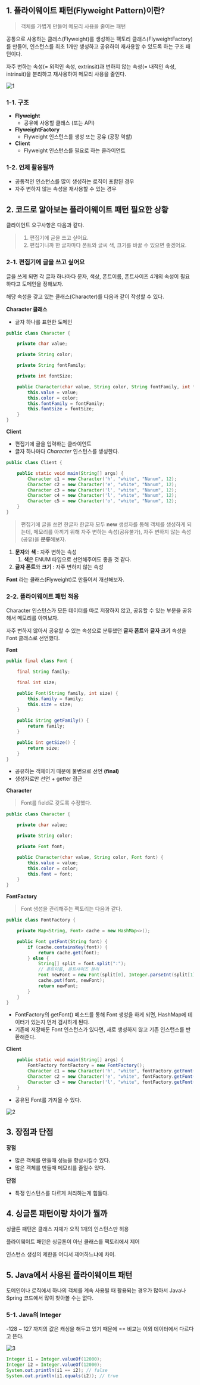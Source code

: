 ## 1. 플라이웨이트 패턴(Flyweight Pattern)이란?

> 객체를 가볍게 만들어 메모리 사용을 줄이는 패턴

공통으로 사용하는 클래스(Flyweight)를 생성하는 팩토리 클래스(FlyweightFactory)를 만들어, 인스턴스를 최초 1개만 생성하고 공유하여 재사용할 수 있도록 하는 구조 패턴이다.

자주 변하는 속성(= 외적인 속성, extrinsit)과 변하지 않는 속성(= 내적인 속성, intrinsit)을 분리하고 재사용하여 메모리 사용을 줄인다.

![1](https://user-images.githubusercontent.com/42997924/148320539-34a7d748-3a56-4e52-8152-010a98f6a209.png)

### 1-1. 구조

-   **Flyweight**
    -   공유에 사용할 클래스 (또는 API)
-   **FlyweightFactory**
    -   Flyweight 인스턴스를 생성 또는 공유 (공장 역할)
-   **Client**
    -   Flyweight 인스턴스를 필요로 하는 클라이언트

### 1-2. 언제 활용될까

-   공통적인 인스턴스를 많이 생성하는 로직이 포함된 경우
-   자주 변하지 않는 속성을 재사용할 수 있는 경우

## 2. 코드로 알아보는 플라이웨이트 패턴 필요한 상황

클라이언트 요구사항은 다음과 같다.

> 1. 편집기에 글을 쓰고 싶어요.
> 2. 편집기니까 한 글자마다 폰트와 글씨 색, 크기를 바꿀 수 있으면 좋겠어요.

### 2-1. 편집기에 글을 쓰고 싶어요

글을 쓰게 되면 각 글자 하나마다 문자, 색상, 폰트이름, 폰트사이즈 4개의 속성이 필요하다고 도메인을 정해보자.

해당 속성을 갖고 있는 클래스(Character)를 다음과 같이 작성할 수 있다.

**Character 클래스**

-   글자 하나를 표현한 도메인

```java
public class Character {

    private char value;

    private String color;

    private String fontFamily;

    private int fontSize;

    public Character(char value, String color, String fontFamily, int fontSize) {
        this.value = value;
        this.color = color;
        this.fontFamily = fontFamily;
        this.fontSize = fontSize;
    }
}
```

**Client**

-   편집기에 글을 입력하는 클라이언트
-   글자 하나마다 _Character_ 인스턴스를 생성한다.

```java
public class Client {

    public static void main(String[] args) {
        Character c1 = new Character('h', "white", "Nanum", 12);
        Character c2 = new Character('e', "white", "Nanum", 12);
        Character c3 = new Character('l', "white", "Nanum", 12);
        Character c4 = new Character('l', "white", "Nanum", 12);
        Character c5 = new Character('o', "white", "Nanum", 12);
    }
}
```

> 편집기에 글을 쓰면 한글자 한글자 모두 **new** 생성자를 통해 객체를 생성하게 되는데, 메모리를 아끼기 위해 자주 변하는 속성(공유불가), 자주 변하지 않는 속성(공유)을 **분류**해보자.

1.  **문자**와 **색** : 자주 변하는 속성
    1.  **색**은 ENUM 타입으로 선언해주어도 좋을 것 같다.
2.  **글자 폰트**와 **크기** : 자주 변하지 않는 속성

**Font** 라는 클래스(Flyweight)로 만들어서 개선해보자.

### 2-2. 플라이웨이트 패턴 적용

Character 인스턴스가 모든 데이터를 따로 저장하지 않고, 공유할 수 있는 부분을 공유해서 메모리를 아껴보자.

자주 변하지 않아서 공유할 수 있는 속성으로 분류했던 **글자 폰트**와 **글자 크기** 속성을 Font 클래스로 선언했다.

**Font**

```java
public final class Font {

    final String family;

    final int size;

    public Font(String family, int size) {
        this.family = family;
        this.size = size;
    }

    public String getFamily() {
        return family;
    }

    public int getSize() {
        return size;
    }
}
```

-   공유하는 객체이기 때문에 불변으로 선언 **(final)**
-   생성자로만 선언 + getter 접근

**Character**

> Font를 field로 갖도록 수정했다.

```java
public class Character {

    private char value;

    private String color;

    private Font font;

    public Character(char value, String color, Font font) {
        this.value = value;
        this.color = color;
        this.font = font;
    }
}
```

**FontFactory**

> Font 생성을 관리해주는 팩토리는 다음과 같다.

```java
public class FontFactory {

    private Map<String, Font> cache = new HashMap<>();

    public Font getFont(String font) {
        if (cache.containsKey(font)) {
            return cache.get(font);
        } else {
            String[] split = font.split(":");
            // 폰트이름, 폰트사이즈 분리
            Font newFont = new Font(split[0], Integer.parseInt(split[1]));
            cache.put(font, newFont);
            return newFont;
        }
    }
}
```

-   FontFactory의 getFont() 메소드를 통해 Font 생성을 하게 되면, HashMap에 데이터가 있는지 먼저 검사하게 된다.
-   기존에 저장해둔 Font 인스턴스가 있다면, 새로 생성하지 않고 기존 인스턴스를 반환해준다.

**Client**

```java
    public static void main(String[] args) {
        FontFactory fontFactory = new FontFactory();
        Character c1 = new Character('h', "white", fontFactory.getFont("nanum:12"));
        Character c2 = new Character('e', "white", fontFactory.getFont("nanum:12"));
        Character c3 = new Character('l', "white", fontFactory.getFont("nanum:12"));
    }
```

-   공유된 Font를 가져올 수 있다.

![2](https://user-images.githubusercontent.com/42997924/148320561-86adab1f-adfc-43fe-8f5f-91b2b123d48f.png)

## 3. 장점과 단점

**장점**

-   많은 객체를 만들때 성능을 향상시킬수 있다.
-   많은 객체를 만들때 메모리를 줄일수 있다.

**단점**

-   특정 인스턴스를 다르게 처리하는게 힘들다.

## 4. 싱글톤 패턴이랑 차이가 뭘까

싱글톤 패턴은 클래스 자체가 오직 1개의 인스턴스만 허용

플라이웨이트 패턴은 싱글톤이 아닌 클래스를 팩토리에서 제어

인스턴스 생성의 제한을 어디서 제어하느냐에 차이.

## 5. Java에서 사용된 플라이웨이트 패턴

도메인이나 로직에서 하나의 객체를 계속 사용될 때 활용되는 경우가 많아서 Java나 Spring 코드에서 많이 찾아볼 수는 없다.

### 5-1. Java의 Integer

-128 ~ 127 까지의 값은 캐싱을 해두고 있기 때문에 == 비교는 이외 데이터에서 다르다고 뜬다.

![3](https://user-images.githubusercontent.com/42997924/148320577-13f4dd57-439a-4dc1-b748-a9fe1310cab3.png)

```java
Integer i1 = Integer.valueOf(12000);
Integer i2 = Integer.valueOf(12000);
System.out.println(i1 == i2); // false
System.out.println(i1.equals(i2)); // true
```